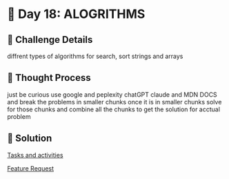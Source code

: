 # 🌟 Day 18: ALOGRITHMS

## 📜 Challenge Details

diffrent types of algorithms for search, sort strings and arrays 

## 📝 Thought Process

just be curious use google and peplexity chatGPT claude and MDN DOCS and break the problems in smaller chunks once it is in smaller chunks solve for those chunks and combine all the chunks to get the solution for acctual problem


## 🔎 Solution

[Tasks and activities](https://github.com/SURENDRA-BABU-VUNNAM/JavaScript-30-Day-challenge/tree/main/18_Day_18_algorithms/01_tasks_and_activities)

[Feature Request](https://github.com/SURENDRA-BABU-VUNNAM/JavaScript-30-Day-challenge/tree/main/18_Day_18_algorithms/02_feature_request)




